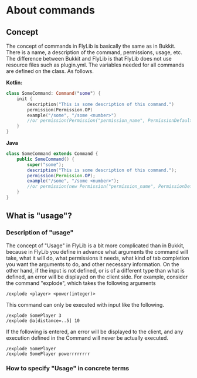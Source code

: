 # About commands

## Concept

The concept of commands in FlyLib is basically the same as in Bukkit. There is a name, a description of the command,
permissions, usage, etc. The difference between Bukkit and FlyLib is that FlyLib does not use resource files such as
plugin.yml. The variables needed for all commands are defined on the class. As follows.

**Kotlin:**

```kotlin
class SomeCommand: Command("some") {
    init {
        description("This is some description of this command.")
        permission(Permission.OP)
        example("/some", "/some <number>")
        //or permission(Permission("permission_name", PermissionDefault.TRUE))
    }
}
```

**Java**

```java
class SomeCommand extends Command {
    public SomeCommand() {
        super("some");
        description("This is some description of this command.");
        permission(Permission.OP);
        example("/some", "/some <number>");
        //or permission(new Permission("permission_name", PermissionDefault.TRUE));
    }
}
```

## What is "usage"?

### Description of "usage"

The concept of "Usage" in FlyLib is a bit more complicated than in Bukkit, because in FlyLib you define in advance what
arguments the command will take, what it will do, what permissions it needs, what kind of tab completion you want the
arguments to do, and other necessary information. On the other hand, if the input is not defined, or is of a different
type than what is defined, an error will be displayed on the client side. For example, consider the command "explode",
which takes the following arguments

```
/explode <player> <power(integer)>
```

This command can only be executed with input like the following.

```
/explode SomePlayer 3
/explode @a[distance=..5] 10
```

If the following is entered, an error will be displayed to the client, and any execution defined in the Command will
never be actually executed.

```
/explode SomePlayer
/explode SomePlayer powerrrrrrrr
```

### How to specify "Usage" in concrete terms
